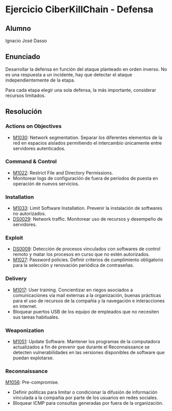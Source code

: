 # Ejercicio CiberKillChain - Defensa

## Alumno

Ignacio José Dasso  

## Enunciado

Desarrollar la defensa en función del ataque planteado en orden inverso. No es una respuesta a un incidente, hay que detectar el ataque independientemente de la etapa.

Para cada etapa elegir una sola defensa, la más importante, considerar recursos limitados.

## Resolución

### Actions on Objectives
* [M1030](https://attack.mitre.org/mitigations/M1030/): Network segmentation. Separar los diferentes elementos de la red en espacios aislados permitiendo el intercambio únicamente entre servidores autenticados.

### Command & Control
* [M1022](https://attack.mitre.org/mitigations/M1022/): Restrict File and Directory Permissions.
* Monitorear logs de configuración de fuera de períodos de puesta en operación de nuevos servicios.
  
### Installation  
* [M1033](https://attack.mitre.org/mitigations/M1033/): Limit Software Installation. Prevenir la instalación de softwares no autorizados.
* [DS0029](https://attack.mitre.org/datasources/DS0029/): Network traffic. Monitorear uso de recursos y desempeño de servidores.

### Exploit
* [DS0009](https://attack.mitre.org/datasources/DS0009/): Detección de procesos vinculados con softwares de control remoto y matar los procesos en curso que no estén autorizados.
* [M1027](https://attack.mitre.org/mitigations/M1027/): Password policies. Definir criterios de cumplimiento obligatorio para la selección y renovación periódica de contraseñas.

### Delivery
* [M1017](https://attack.mitre.org/mitigations/M1017/): User training. Concientizar en riegos asociados a comunicaciones vía mail externas a la organización, buenas prácticas para el uso de recursos de la compañía y la navegación e interacciones en internet.
* Bloquear puertos USB de los equipo de empleados que no necesiten sus tareas habituales.

### Weaponization
* [M1051](https://attack.mitre.org/mitigations/M1051/): Update Software. Mantener los programas de la computadora actualizados a fin de prevenir que durante el Reconnaissance se detecten vulnerabilidades en las versiones disponibles de software que puedan explotarse.

### Reconnaissance
[M1056](https://attack.mitre.org/mitigations/M1056/): Pre-compromise. 
*	Definir políticas para limitar o condicionar la difusión de información vinculada a la compañía por parte de los usuarios en redes sociales.
*	Bloquear ICMP para consultas generadas por fuera de la organización.
